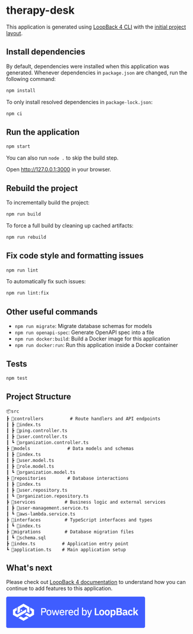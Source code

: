 # therapy-desk

This application is generated using [LoopBack 4 CLI](https://loopback.io/doc/en/lb4/Command-line-interface.html) with the
[initial project layout](https://loopback.io/doc/en/lb4/Loopback-application-layout.html).

## Install dependencies

By default, dependencies were installed when this application was generated.
Whenever dependencies in `package.json` are changed, run the following command:

```sh
npm install
```

To only install resolved dependencies in `package-lock.json`:

```sh
npm ci
```

## Run the application

```sh
npm start
```

You can also run `node .` to skip the build step.

Open http://127.0.0.1:3000 in your browser.

## Rebuild the project

To incrementally build the project:

```sh
npm run build
```

To force a full build by cleaning up cached artifacts:

```sh
npm run rebuild
```

## Fix code style and formatting issues

```sh
npm run lint
```

To automatically fix such issues:

```sh
npm run lint:fix
```

## Other useful commands

- `npm run migrate`: Migrate database schemas for models
- `npm run openapi-spec`: Generate OpenAPI spec into a file
- `npm run docker:build`: Build a Docker image for this application
- `npm run docker:run`: Run this application inside a Docker container

## Tests

```sh
npm test
```

## Project Structure
```
📦src
┣ 📂controllers          # Route handlers and API endpoints
┃ ┣ 📜index.ts
┃ ┣ 📜ping.controller.ts
┃ ┣ 📜user.controller.ts
┃ ┗ 📜organization.controller.ts
┣ 📂models              # Data models and schemas
┃ ┣ 📜index.ts
┃ ┣ 📜user.model.ts
┃ ┣ 📜role.model.ts
┃ ┗ 📜organization.model.ts
┣ 📂repositories        # Database interactions
┃ ┣ 📜index.ts
┃ ┣ 📜user.repository.ts
┃ ┗ 📜organization.repository.ts
┣ 📂services           # Business logic and external services
┃ ┣ 📜user-management.service.ts
┃ ┗ 📜aws-lambda.service.ts
┣ 📂interfaces         # TypeScript interfaces and types
┃ ┗ 📜index.ts
┣ 📂migrations         # Database migration files
┃ ┗ 📜schema.sql
┣ 📜index.ts          # Application entry point
┗ 📜application.ts    # Main application setup
```

## What's next

Please check out [LoopBack 4 documentation](https://loopback.io/doc/en/lb4/) to
understand how you can continue to add features to this application.

[![LoopBack](https://github.com/loopbackio/loopback-next/raw/master/docs/site/imgs/branding/Powered-by-LoopBack-Badge-(blue)-@2x.png)](http://loopback.io/)
